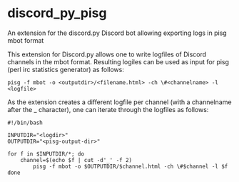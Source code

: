 # discord_py_pisg
An extension for the discord.py Discord bot allowing exporting logs in pisg mbot format

This extension for Discord.py allows one to write logfiles of Discord channels in the mbot format. 
Resulting logiles can be used as input for pisg (perl irc statistics generator) as follows:
```
pisg -f mbot -o <outputdir>/<filename.html> -ch \#<channelname> -l <logfile>
```
As the extension creates a different logfile per channel (with a channelname after the _ character), one can iterate through the logfiles as follows:
```
#!/bin/bash

INPUTDIR="<logdir>"
OUTPUTDIR="<pisg-output-dir>"

for f in $INPUTDIR/*; do
    channel=$(echo $f | cut -d'_' -f 2)
        pisg -f mbot -o $OUTPUTDIR/$channel.html -ch \#$channel -l $f
done
```
